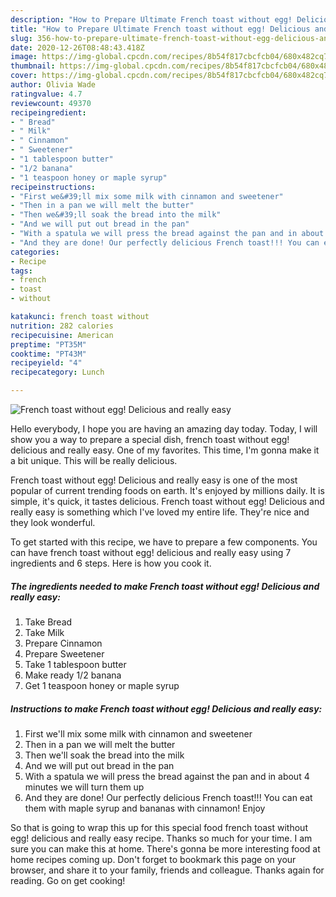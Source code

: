 ```yaml
---
description: "How to Prepare Ultimate French toast without egg! Delicious and really easy"
title: "How to Prepare Ultimate French toast without egg! Delicious and really easy"
slug: 356-how-to-prepare-ultimate-french-toast-without-egg-delicious-and-really-easy
date: 2020-12-26T08:48:43.418Z
image: https://img-global.cpcdn.com/recipes/8b54f817cbcfcb04/680x482cq70/french-toast-without-egg-delicious-and-really-easy-recipe-main-photo.jpg
thumbnail: https://img-global.cpcdn.com/recipes/8b54f817cbcfcb04/680x482cq70/french-toast-without-egg-delicious-and-really-easy-recipe-main-photo.jpg
cover: https://img-global.cpcdn.com/recipes/8b54f817cbcfcb04/680x482cq70/french-toast-without-egg-delicious-and-really-easy-recipe-main-photo.jpg
author: Olivia Wade
ratingvalue: 4.7
reviewcount: 49370
recipeingredient:
- " Bread"
- " Milk"
- " Cinnamon"
- " Sweetener"
- "1 tablespoon butter"
- "1/2 banana"
- "1 teaspoon honey or maple syrup"
recipeinstructions:
- "First we&#39;ll mix some milk with cinnamon and sweetener"
- "Then in a pan we will melt the butter"
- "Then we&#39;ll soak the bread into the milk"
- "And we will put out bread in the pan"
- "With a spatula we will press the bread against the pan and in about 4 minutes we will turn them up"
- "And they are done! Our perfectly delicious French toast!!! You can eat them with maple syrup and bananas with cinnamon! Enjoy"
categories:
- Recipe
tags:
- french
- toast
- without

katakunci: french toast without 
nutrition: 282 calories
recipecuisine: American
preptime: "PT35M"
cooktime: "PT43M"
recipeyield: "4"
recipecategory: Lunch

---
```



![French toast without egg! Delicious and really easy](https://img-global.cpcdn.com/recipes/8b54f817cbcfcb04/680x482cq70/french-toast-without-egg-delicious-and-really-easy-recipe-main-photo.jpg)

Hello everybody, I hope you are having an amazing day today. Today, I will show you a way to prepare a special dish, french toast without egg! delicious and really easy. One of my favorites. This time, I'm gonna make it a bit unique. This will be really delicious.

French toast without egg! Delicious and really easy is one of the most popular of current trending foods on earth. It's enjoyed by millions daily. It is simple, it's quick, it tastes delicious. French toast without egg! Delicious and really easy is something which I've loved my entire life. They're nice and they look wonderful.




To get started with this recipe, we have to prepare a few components. You can have french toast without egg! delicious and really easy using 7 ingredients and 6 steps. Here is how you cook it.

<!--inarticleads1-->

##### The ingredients needed to make French toast without egg! Delicious and really easy:

1. Take  Bread
1. Take  Milk
1. Prepare  Cinnamon
1. Prepare  Sweetener
1. Take 1 tablespoon butter
1. Make ready 1/2 banana
1. Get 1 teaspoon honey or maple syrup




<!--inarticleads2-->

##### Instructions to make French toast without egg! Delicious and really easy:

1. First we&#39;ll mix some milk with cinnamon and sweetener
1. Then in a pan we will melt the butter
1. Then we&#39;ll soak the bread into the milk
1. And we will put out bread in the pan
1. With a spatula we will press the bread against the pan and in about 4 minutes we will turn them up
1. And they are done! Our perfectly delicious French toast!!! You can eat them with maple syrup and bananas with cinnamon! Enjoy




So that is going to wrap this up for this special food french toast without egg! delicious and really easy recipe. Thanks so much for your time. I am sure you can make this at home. There's gonna be more interesting food at home recipes coming up. Don't forget to bookmark this page on your browser, and share it to your family, friends and colleague. Thanks again for reading. Go on get cooking!
